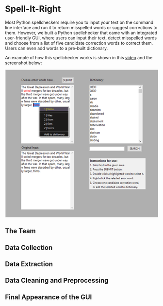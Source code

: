 # Spell-It-Right

Most Python spellcheckers require you to input your text on the command line interface
and run it to return misspelled words or suggest corrections to them. However,
we built a Python spellchecker that came with an integrated user-friendly GUI, where users 
can input their text, detect misspelled words and choose from a list of five candidate
correction words to correct them. Users can even add words to a pre-built dictionary.

An example of how this spellchecker works is shown in this [video](https://youtu.be/Xad0fN4jXpI) and the screenshot below:

![](images/gui_final_appearance.png)

## The Team

## Data Collection

## Data Extraction

## Data Cleaning and Preprocessing

## Final Appearance of the GUI

